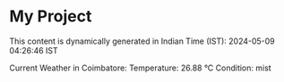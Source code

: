 # My Project

This content is dynamically generated in Indian Time (IST): 2024-05-09 04:26:46 IST


Current Weather in Coimbatore:
Temperature: 26.88 °C
Condition: mist
